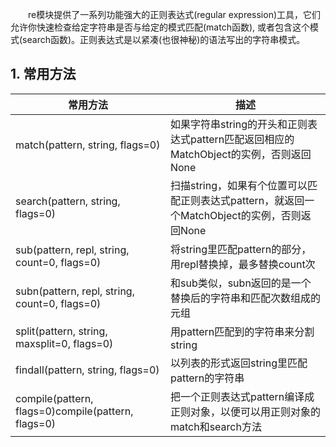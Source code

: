 　　re模块提供了一系列功能强大的正则表达式(regular expression)工具，它们允许你快速检查给定字符串是否与给定的模式匹配(match函数), 或者包含这个模式(search函数)。正则表达式是以紧凑(也很神秘)的语法写出的字符串模式。

## 1. 常用方法

|  常用方法 | 描述 |
|---|---|
| match(pattern, string, flags=0) |如果字符串string的开头和正则表达式pattern匹配返回相应的MatchObject的实例，否则返回None|
| search(pattern, string, flags=0) | 扫描string，如果有个位置可以匹配正则表达式pattern，就返回一个MatchObject的实例，否则返回None |
| sub(pattern, repl, string, count=0, flags=0)| 将string里匹配pattern的部分，用repl替换掉，最多替换count次|
| subn(pattern, repl, string, count=0, flags=0)| 和sub类似，subn返回的是一个替换后的字符串和匹配次数组成的元组|
| split(pattern, string, maxsplit=0, flags=0)| 用pattern匹配到的字符串来分割string |
| findall(pattern, string, flags=0) | 以列表的形式返回string里匹配pattern的字符串 |
| compile(pattern, flags=0)compile(pattern, flags=0) | 把一个正则表达式pattern编译成正则对象，以便可以用正则对象的match和search方法 |
